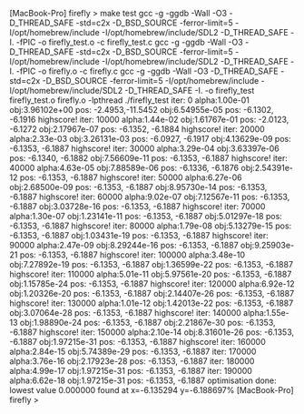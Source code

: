 [MacBook-Pro] firefly > make test
gcc -g -ggdb -Wall -O3 -D_THREAD_SAFE -std=c2x -D_BSD_SOURCE -ferror-limit=5 -I/opt/homebrew/include -I/opt/homebrew/include/SDL2 -D_THREAD_SAFE -I. -fPIC -o firefly_test.o -c firefly_test.c
gcc -g -ggdb -Wall -O3 -D_THREAD_SAFE -std=c2x -D_BSD_SOURCE -ferror-limit=5 -I/opt/homebrew/include -I/opt/homebrew/include/SDL2 -D_THREAD_SAFE -I. -fPIC -o firefly.o -c firefly.c
gcc -g -ggdb -Wall -O3 -D_THREAD_SAFE -std=c2x -D_BSD_SOURCE -ferror-limit=5 -I/opt/homebrew/include -I/opt/homebrew/include/SDL2 -D_THREAD_SAFE -I. -o firefly_test firefly_test.o firefly.o -lpthread
./firefly_test
iter:      0 alpha:1.00e-01 obj:3.96102e+00 pos: -2.4953,-11.5452
                            obj:6.54955e-05 pos: -6.1302, -6.1916 highscore!
iter:  10000 alpha:1.44e-02 obj:1.61767e-01 pos: -2.0123, -6.1272
                            obj:2.17967e-07 pos: -6.1352, -6.1884 highscore!
iter:  20000 alpha:2.33e-03 obj:3.26131e-03 pos: -6.0927, -6.1917
                            obj:4.13629e-09 pos: -6.1353, -6.1887 highscore!
iter:  30000 alpha:3.29e-04 obj:3.63397e-06 pos: -6.1340, -6.1882
                            obj:7.56609e-11 pos: -6.1353, -6.1887 highscore!
iter:  40000 alpha:4.63e-05 obj:7.88589e-06 pos: -6.1336, -6.1876
                            obj:2.54391e-12 pos: -6.1353, -6.1887 highscore!
iter:  50000 alpha:6.27e-06 obj:2.68500e-09 pos: -6.1353, -6.1887
                            obj:8.95730e-14 pos: -6.1353, -6.1887 highscore!
iter:  60000 alpha:9.02e-07 obj:7.12567e-11 pos: -6.1353, -6.1887
                            obj:3.03728e-16 pos: -6.1353, -6.1887 highscore!
iter:  70000 alpha:1.30e-07 obj:1.23141e-11 pos: -6.1353, -6.1887
                            obj:5.01297e-18 pos: -6.1353, -6.1887 highscore!
iter:  80000 alpha:1.79e-08 obj:5.13279e-15 pos: -6.1353, -6.1887
                            obj:1.03431e-19 pos: -6.1353, -6.1887 highscore!
iter:  90000 alpha:2.47e-09 obj:8.29244e-16 pos: -6.1353, -6.1887
                            obj:9.25903e-21 pos: -6.1353, -6.1887 highscore!
iter: 100000 alpha:3.48e-10 obj:7.27892e-19 pos: -6.1353, -6.1887
                            obj:1.36599e-22 pos: -6.1353, -6.1887 highscore!
iter: 110000 alpha:5.01e-11 obj:5.97561e-20 pos: -6.1353, -6.1887
                            obj:1.15785e-24 pos: -6.1353, -6.1887 highscore!
iter: 120000 alpha:6.92e-12 obj:1.20326e-20 pos: -6.1353, -6.1887
                            obj:2.14407e-26 pos: -6.1353, -6.1887 highscore!
iter: 130000 alpha:1.01e-12 obj:1.42013e-22 pos: -6.1353, -6.1887
                            obj:3.07064e-28 pos: -6.1353, -6.1887 highscore!
iter: 140000 alpha:1.55e-13 obj:1.98890e-24 pos: -6.1353, -6.1887
                            obj:2.21867e-30 pos: -6.1353, -6.1887 highscore!
iter: 150000 alpha:2.10e-14 obj:8.31601e-26 pos: -6.1353, -6.1887
                            obj:1.97215e-31 pos: -6.1353, -6.1887 highscore!
iter: 160000 alpha:2.84e-15 obj:5.74389e-29 pos: -6.1353, -6.1887
iter: 170000 alpha:3.76e-16 obj:2.17923e-28 pos: -6.1353, -6.1887
iter: 180000 alpha:4.99e-17 obj:1.97215e-31 pos: -6.1353, -6.1887
iter: 190000 alpha:6.62e-18 obj:1.97215e-31 pos: -6.1353, -6.1887
optimisation done: lowest value 0.000000 found at x=-6.135294 y=-6.188697%
[MacBook-Pro] firefly >

